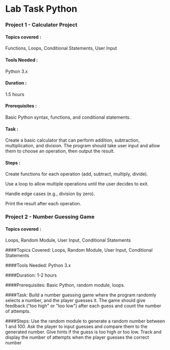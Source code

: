 # Lab Task Python


### Project 1 - Calculator Project

      
#### Topics covered :
   Functions, Loops, Conditional Statements, User Input
   
#### Tools Needed :
Python 3.x

#### Duration : 
1.5 hours

#### Prerequisites :
Basic Python syntax, functions, and conditional statements.

#### Task :

Create a basic calculator that can perform addition, subtraction, multiplication, and division.
The program should take user input and allow them to choose an operation, then output the result.
#### Steps :
Create functions for each operation (add, subtract, multiply, divide).

Use a loop to allow multiple operations until the user decides to exit.

Handle edge cases (e.g., division by zero).

Print the result after each operation.

### Project 2 - Number Guessing Game
#### Topics covered : 
Loops, Random Module, User Input, Conditional Statements

####Topics Covered:
Loops, Random Module, User Input, Conditional Statements

####Tools Needed: 
Python 3.x

  ####Duration: 
1-2 hours

####Prerequisites: 
Basic Python, random module, loops.

####Task:
Build a number guessing game where the program randomly selects a number, and the player guesses it.
The game should give feedback ("too high" or "too low") after each guess and count the number of attempts.

####Steps:
Use the random module to generate a random number between 1 and 100.
Ask the player to input guesses and compare them to the generated number.
Give hints if the guess is too high or too low.
Track and display the number of attempts when the player guesses the correct number


